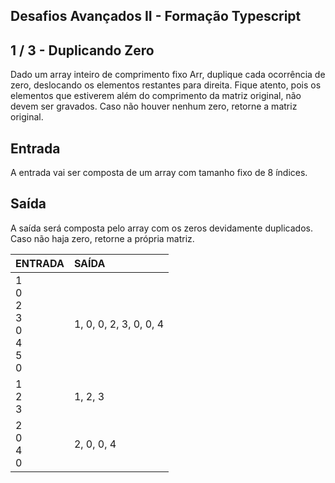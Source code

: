 Desafios Avançados II - Formação Typescript
-------------------------------------------
1 / 3 - Duplicando Zero
-----------------------

Dado um array inteiro de comprimento fixo Arr, duplique cada ocorrência de zero, deslocando os elementos restantes para
direita. Fique atento, pois os elementos que estiverem além do comprimento da matriz original, não devem ser gravados.
Caso não houver nenhum zero, retorne a matriz original.

**Entrada**
-----------

A entrada vai ser composta de um array com tamanho fixo de 8 índices.

**Saída**
---------

A saída será composta pelo array com os zeros devidamente duplicados. Caso não haja zero, retorne a própria matriz.

| **ENTRADA**                          | **SAÍDA**              |
|:-------------------------------------|:-----------------------|
| 1<br>0<br>2<br>3<br>0<br>4<br>5<br>0 | 1, 0, 0, 2, 3, 0, 0, 4 |
| 1<br>2<br>3                          | 1, 2, 3                |
| 2<br>0<br>4<br>0                     | 2, 0, 0, 4             |
